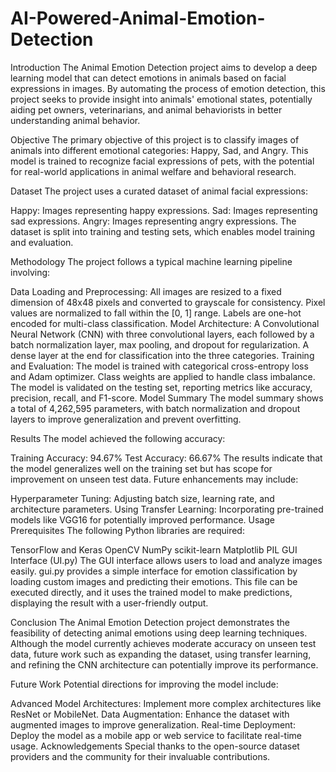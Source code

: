 # AI-Powered-Animal-Emotion-Detection
Introduction
The Animal Emotion Detection project aims to develop a deep learning model that can detect emotions in animals based on facial expressions in images. By automating the process of emotion detection, this project seeks to provide insight into animals' emotional states, potentially aiding pet owners, veterinarians, and animal behaviorists in better understanding animal behavior.

Objective
The primary objective of this project is to classify images of animals into different emotional categories: Happy, Sad, and Angry. This model is trained to recognize facial expressions of pets, with the potential for real-world applications in animal welfare and behavioral research.

Dataset
The project uses a curated dataset of animal facial expressions:

Happy: Images representing happy expressions.
Sad: Images representing sad expressions.
Angry: Images representing angry expressions.
The dataset is split into training and testing sets, which enables model training and evaluation.

Methodology
The project follows a typical machine learning pipeline involving:

Data Loading and Preprocessing:
All images are resized to a fixed dimension of 48x48 pixels and converted to grayscale for consistency.
Pixel values are normalized to fall within the [0, 1] range.
Labels are one-hot encoded for multi-class classification.
Model Architecture:
A Convolutional Neural Network (CNN) with three convolutional layers, each followed by a batch normalization layer, max pooling, and dropout for regularization.
A dense layer at the end for classification into the three categories.
Training and Evaluation:
The model is trained with categorical cross-entropy loss and Adam optimizer.
Class weights are applied to handle class imbalance.
The model is validated on the testing set, reporting metrics like accuracy, precision, recall, and F1-score.
Model Summary
The model summary shows a total of 4,262,595 parameters, with batch normalization and dropout layers to improve generalization and prevent overfitting.

Results
The model achieved the following accuracy:

Training Accuracy: 94.67%
Test Accuracy: 66.67%
The results indicate that the model generalizes well on the training set but has scope for improvement on unseen test data. Future enhancements may include:

Hyperparameter Tuning: Adjusting batch size, learning rate, and architecture parameters.
Using Transfer Learning: Incorporating pre-trained models like VGG16 for potentially improved performance.
Usage
Prerequisites
The following Python libraries are required:

TensorFlow and Keras
OpenCV
NumPy
scikit-learn
Matplotlib
PIL
GUI Interface (UI.py)
The GUI interface allows users to load and analyze images easily. gui.py provides a simple interface for emotion classification by loading custom images and predicting their emotions. This file can be executed directly, and it uses the trained model to make predictions, displaying the result with a user-friendly output.

Conclusion
The Animal Emotion Detection project demonstrates the feasibility of detecting animal emotions using deep learning techniques. Although the model currently achieves moderate accuracy on unseen test data, future work such as expanding the dataset, using transfer learning, and refining the CNN architecture can potentially improve its performance.

Future Work
Potential directions for improving the model include:

Advanced Model Architectures: Implement more complex architectures like ResNet or MobileNet.
Data Augmentation: Enhance the dataset with augmented images to improve generalization.
Real-time Deployment: Deploy the model as a mobile app or web service to facilitate real-time usage.
Acknowledgements
Special thanks to the open-source dataset providers and the community for their invaluable contributions.
